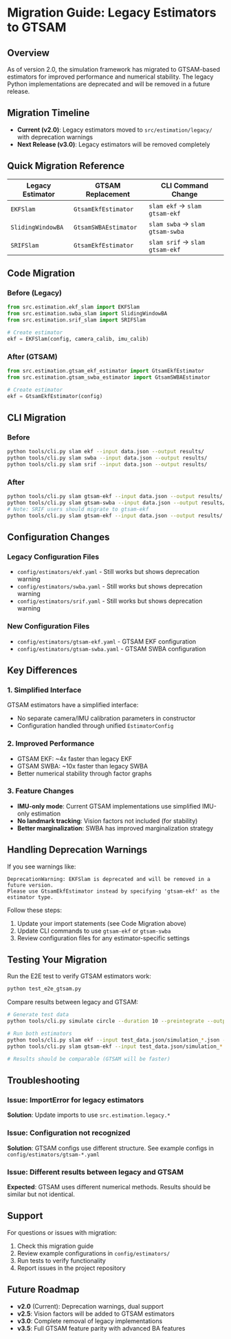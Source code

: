 # Migration Guide: Legacy Estimators to GTSAM

## Overview

As of version 2.0, the simulation framework has migrated to GTSAM-based estimators for improved performance and numerical stability. The legacy Python implementations are deprecated and will be removed in a future release.

## Migration Timeline

- **Current (v2.0)**: Legacy estimators moved to `src/estimation/legacy/` with deprecation warnings
- **Next Release (v3.0)**: Legacy estimators will be removed completely

## Quick Migration Reference

| Legacy Estimator | GTSAM Replacement | CLI Command Change |
|-----------------|-------------------|-------------------|
| `EKFSlam` | `GtsamEkfEstimator` | `slam ekf` → `slam gtsam-ekf` |
| `SlidingWindowBA` | `GtsamSWBAEstimator` | `slam swba` → `slam gtsam-swba` |
| `SRIFSlam` | `GtsamEkfEstimator` | `slam srif` → `slam gtsam-ekf` |

## Code Migration

### Before (Legacy)
```python
from src.estimation.ekf_slam import EKFSlam
from src.estimation.swba_slam import SlidingWindowBA
from src.estimation.srif_slam import SRIFSlam

# Create estimator
ekf = EKFSlam(config, camera_calib, imu_calib)
```

### After (GTSAM)
```python
from src.estimation.gtsam_ekf_estimator import GtsamEkfEstimator
from src.estimation.gtsam_swba_estimator import GtsamSWBAEstimator

# Create estimator
ekf = GtsamEkfEstimator(config)
```

## CLI Migration

### Before
```bash
python tools/cli.py slam ekf --input data.json --output results/
python tools/cli.py slam swba --input data.json --output results/
python tools/cli.py slam srif --input data.json --output results/
```

### After
```bash
python tools/cli.py slam gtsam-ekf --input data.json --output results/
python tools/cli.py slam gtsam-swba --input data.json --output results/
# Note: SRIF users should migrate to gtsam-ekf
python tools/cli.py slam gtsam-ekf --input data.json --output results/
```

## Configuration Changes

### Legacy Configuration Files
- `config/estimators/ekf.yaml` - Still works but shows deprecation warning
- `config/estimators/swba.yaml` - Still works but shows deprecation warning
- `config/estimators/srif.yaml` - Still works but shows deprecation warning

### New Configuration Files
- `config/estimators/gtsam-ekf.yaml` - GTSAM EKF configuration
- `config/estimators/gtsam-swba.yaml` - GTSAM SWBA configuration

## Key Differences

### 1. Simplified Interface
GTSAM estimators have a simplified interface:
- No separate camera/IMU calibration parameters in constructor
- Configuration handled through unified `EstimatorConfig`

### 2. Improved Performance
- GTSAM EKF: ~4x faster than legacy EKF
- GTSAM SWBA: ~10x faster than legacy SWBA
- Better numerical stability through factor graphs

### 3. Feature Changes
- **IMU-only mode**: Current GTSAM implementations use simplified IMU-only estimation
- **No landmark tracking**: Vision factors not included (for stability)
- **Better marginalization**: SWBA has improved marginalization strategy

## Handling Deprecation Warnings

If you see warnings like:
```
DeprecationWarning: EKFSlam is deprecated and will be removed in a future version.
Please use GtsamEkfEstimator instead by specifying 'gtsam-ekf' as the estimator type.
```

Follow these steps:
1. Update your import statements (see Code Migration above)
2. Update CLI commands to use `gtsam-ekf` or `gtsam-swba`
3. Review configuration files for any estimator-specific settings

## Testing Your Migration

Run the E2E test to verify GTSAM estimators work:
```bash
python test_e2e_gtsam.py
```

Compare results between legacy and GTSAM:
```bash
# Generate test data
python tools/cli.py simulate circle --duration 10 --preintegrate --output test_data.json

# Run both estimators
python tools/cli.py slam ekf --input test_data.json/simulation_*.json --output legacy_results/
python tools/cli.py slam gtsam-ekf --input test_data.json/simulation_*.json --output gtsam_results/

# Results should be comparable (GTSAM will be faster)
```

## Troubleshooting

### Issue: ImportError for legacy estimators
**Solution**: Update imports to use `src.estimation.legacy.*`

### Issue: Configuration not recognized
**Solution**: GTSAM configs use different structure. See example configs in `config/estimators/gtsam-*.yaml`

### Issue: Different results between legacy and GTSAM
**Expected**: GTSAM uses different numerical methods. Results should be similar but not identical.

## Support

For questions or issues with migration:
1. Check this migration guide
2. Review example configurations in `config/estimators/`
3. Run tests to verify functionality
4. Report issues in the project repository

## Future Roadmap

- **v2.0** (Current): Deprecation warnings, dual support
- **v2.5**: Vision factors will be added to GTSAM estimators
- **v3.0**: Complete removal of legacy implementations
- **v3.5**: Full GTSAM feature parity with advanced BA features